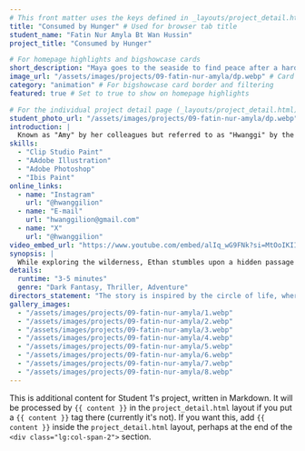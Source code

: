 ```yaml
---
# This front matter uses the keys defined in _layouts/project_detail.html
title: "Consumed by Hunger" # Used for browser tab title
student_name: "Fatin Nur Amyla Bt Wan Hussin"
project_title: "Consumed by Hunger"

# For homepage highlights and bigshowcase cards
short_description: "Maya goes to the seaside to find peace after a hard day."
image_url: "/assets/images/projects/09-fatin-nur-amyla/dp.webp" # Card image
category: "animation" # For bigshowcase card border and filtering
featured: true # Set to true to show on homepage highlights

# For the individual project detail page (_layouts/project_detail.html)
student_photo_url: "/assets/images/projects/09-fatin-nur-amyla/dp.webp"
introduction: |
  Known as "Amy" by her colleagues but referred to as "Hwanggi" by the media, Amy began learning about art when she started drawing human anatomy during Biology class in high school. She discovered that art is not only a form of expression but can be used for virtually anything. She believes that art is not just about practice, but also about passion.
skills:
  - "Clip Studio Paint"
  - "AAdobe Illustration"
  - "Adobe Photoshop"
  - "Ibis Paint"
online_links:
  - name: "Instagram"
    url: "@hwanggilion"
  - name: "E-mail"
    url: "hwanggilion@gmail.com"
  - name: "X"
    url: "@hwanggilion"
video_embed_url: "https://www.youtube.com/embed/alIq_wG9FNk?si=MtOoIKIImIkR8djl"
synopsis: |
  While exploring the wilderness, Ethan stumbles upon a hidden passage that leads him to a breathtaking underground magical lake. Weary, hungry, and parched, he reaches down to drink from its shimmering waters only to be interrupted by Nia, a mysterious and enchanting creature who dwells within the lake. What begins as a search for survival soon becomes a journey of trust, magic, and destiny.
details:
  runtime: "3-5 minutes"
  genre: "Dark Fantasy, Thriller, Adventure"
directors_statement: "The story is inspired by the circle of life, where predators hunt prey. But it also explores what happens when predators confront other predators turning each encounter into a battle for survival or a desperate fight against hunger. In many ways, it mirrors the human world. Just as animals clash for dominance and survival, people battle each other in a relentless struggle for success. Our society’s competition is nothing less than a civilized version of predator versus predator."
gallery_images:
  - "/assets/images/projects/09-fatin-nur-amyla/1.webp"
  - "/assets/images/projects/09-fatin-nur-amyla/2.webp"
  - "/assets/images/projects/09-fatin-nur-amyla/3.webp"
  - "/assets/images/projects/09-fatin-nur-amyla/4.webp"
  - "/assets/images/projects/09-fatin-nur-amyla/5.webp"
  - "/assets/images/projects/09-fatin-nur-amyla/6.webp"
  - "/assets/images/projects/09-fatin-nur-amyla/7.webp"
  - "/assets/images/projects/09-fatin-nur-amyla/8.webp"
---
```

<!-- You can add more content here in Markdown if needed, it will appear after the gallery -->
This is additional content for Student 1's project, written in Markdown.
It will be processed by `{{ content }}` in the `project_detail.html` layout if you put a `{{ content }}` tag there (currently it's not).
If you want this, add `{{ content }}` inside the `project_detail.html` layout, perhaps at the end of the `<div class="lg:col-span-2">` section.